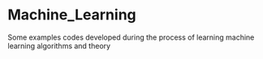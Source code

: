 # Machine_Learning
Some examples codes developed during the process of learning machine learning algorithms and theory
